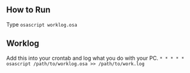 How to Run
----------

Type `osascript worklog.osa`

Worklog
-------

Add this into your crontab and log what you do with your PC.
`* * * * * osascript /path/to/worklog.osa >> /path/to/work.log`
